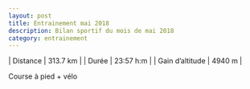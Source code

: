```yaml
---
layout: post
title: Entrainement mai 2018
description: Bilan sportif du mois de mai 2018
category: entrainement
---
```


| Distance         | 313.7 km      |
| Durée            | 23:57 h:m     |
| Gain d’altitude  | 4940 m        |

Course à pied + vélo
